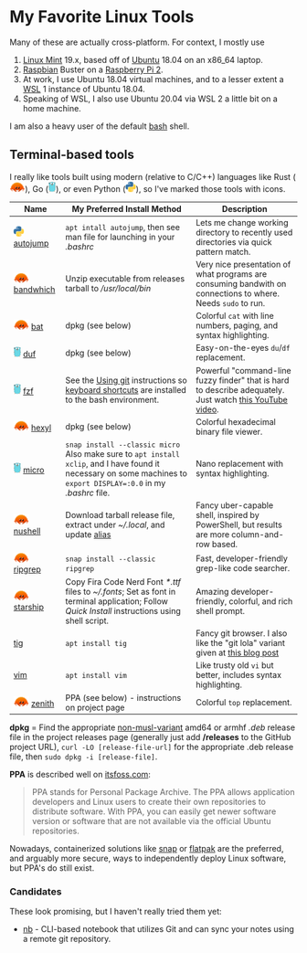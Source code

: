 <!-- markdownlint-disable html -->
# My Favorite Linux Tools

Many of these are actually cross-platform. For context, I mostly use

1. [Linux Mint](https://www.linuxmint.com/) 19.x, based off of
   [Ubuntu](https://ubuntu.com) 18.04 on an x86_64 laptop.
2. [Raspbian](https://www.raspbian.org/) Buster on a
   [Raspberry Pi 2](https://www.raspberrypi.org/products/raspberry-pi-2-model-b/).
3. At work, I use Ubuntu 18.04 virtual machines, and to a lesser extent a
   [WSL](https://docs.microsoft.com/en-us/windows/wsl/) 1 instance of Ubuntu
   18.04.
4. Speaking of WSL, I also use Ubuntu 20.04 via WSL 2 a little bit on a home
   machine.

 I am also a heavy user of the default
 [bash](https://www.gnu.org/software/bash/) shell.

## Terminal-based tools

I really like tools built using modern (relative to C/C++) languages like Rust
(<a href=https://commons.wikimedia.org/wiki/File:Rustacean-orig-noshadow.svg><img src=images/rustacean.svg height=18/></a>),
Go (<a href=https://github.com/golang-samples/gopher-vector><img src=images/gopher.svg height=18/></a>), or even Python
(<a href=https://commons.wikimedia.org/wiki/File:Python-logo-notext.svg><img src=images/python.svg height=18/></a>),
so I've marked those tools with icons.

Name | My Preferred Install Method | Description
---- | --------------------------- | -----------
<img src=images/python.svg height=18/> [autojump](https://github.com/wting/autojump) | `apt intall autojump`, then see man file for launching in your *.bashrc* | Lets me change working directory to recently used directories via quick pattern match.
<img src=images/rustacean.svg height=18/> [bandwhich](https://github.com/imsnif/bandwhich) | Unzip executable from releases tarball to */usr/local/bin* | Very nice presentation of what programs are consuming bandwith on connections to where. Needs `sudo` to run.
<img src=images/rustacean.svg height=18/> [bat](https://github.com/sharkdp/bat) | dpkg (see below) | Colorful `cat` with line numbers, paging, and syntax highlighting.
<img src=images/gopher.svg height=18/> [duf](https://github.com/muesli/duf) | dpkg (see below) | Easy-on-the-eyes `du`/`df` replacement.
<img src=images/gopher.svg height=18> [fzf](https://github.com/junegunn/fzf) | See the [Using git](https://github.com/junegunn/fzf#using-git) instructions so [keyboard shortcuts](https://github.com/junegunn/fzf#key-bindings-for-command-line) are installed to the bash environment. | Powerful "command-line fuzzy finder" that is hard to describe adequately. Just watch [this YouTube video](https://youtu.be/qgG5Jhi_Els).
<img src=images/rustacean.svg height=18/> [hexyl](https://github.com/sharkdp/hexyl/) | dpkg (see below) | Colorful hexadecimal binary file viewer.
<img src=images/gopher.svg height=18/> [micro](https://github.com/zyedidia/micro) | `snap install --classic micro` Also make sure to `apt install xclip`, and I have found it necessary on some machines to `export DISPLAY=:0.0` in my *.bashrc* file. | Nano replacement with syntax highlighting.
<img src=images/rustacean.svg height=18/> [nushell](https://github.com/nushell/nushell) | Download tarball release file, extract under *~/.local*, and update [alias](.bash_aliases) | Fancy uber-capable shell, inspired by PowerShell, but results are more column-and-row based.
<img src=images/rustacean.svg height=18/> [ripgrep](https://github.com/BurntSushi/ripgrep) | `snap install --classic ripgrep` | Fast, developer-friendly grep-like code searcher.
<img src=images/rustacean.svg height=18/> [starship](https://starship.rs/) | Copy Fira Code Nerd Font *\*.ttf* files to *~/.fonts*; Set as font in terminal application; Follow *Quick Install* instructions using shell script. | Amazing developer-friendly, colorful, and rich shell prompt.
[tig](https://jonas.github.io/tig/) | `apt install tig` | Fancy git browser. I also like the "git lola" variant given at [this blog post](https://medium.com/better-programming/5-git-tricks-that-i-wished-i-have-known-earlier-af1060881880)
[vim](https://vim8.org/) | `apt install vim` | Like trusty old `vi` but better, includes syntax highlighting.
<img src=images/rustacean.svg height=18/> [zenith](https://github.com/bvaisvil/zenith) | PPA (see below) - instructions on project page | Colorful `top` replacement.

**dpkg** = Find the appropriate
[non-musl-variant](https://www.musl-libc.org/faq.html) amd64 or armhf *.deb* release
file in the project releases page (generally just add **/releases** to the GitHub
project URL), `curl -LO [release-file-url]` for the appropriate .deb release file,
then `sudo dpkg -i [release-file]`.

**PPA** is described well on [itsfoss.com](https://itsfoss.com/ppa-guide/):

> PPA stands for Personal Package Archive. The PPA allows application developers and Linux users to create their own repositories to distribute software. With PPA, you can easily get newer software version or software that are not available via the official Ubuntu repositories.

Nowadays, containerized solutions like [snap](https://snapcraft.io/about) or
[flatpak](https://flathub.org/about) are the preferred, and arguably more secure, ways
to independently deploy Linux software, but PPA's do still exist.

### Candidates

These look promising, but I haven't really tried them yet:

* [nb](https://github.com/xwmx/nb) - CLI-based notebook that utilizes Git and can
  sync your notes using a remote git repository.
